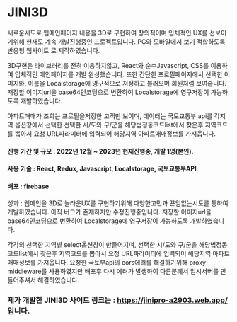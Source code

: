 # JINI3D

새로운시도로 웹메인페이지 내용을 3D로 구현하여 창의적이며 입체적인 UX를 선보이기위해 현재도 계속
개발진행중인 프로젝트입니다. PC와 모바일에서 보기 적합하도록 반응형 웹사이트 로 제작하였습니다.


3D구현은 라이브러리를 전혀 이용하지않고, React와 순수Javascript, CSS를 이용하여 입체적인 메인페이지를 
개발 완성했습니다. 또한 간단한 프로필페이지에서 선택한 이미지와, 이름을 Localstorage에 영구적으로 
저정하고 불러오며 회원처럼 보여줍니다.	
저장할 이미지url을 base64인코딩으로 변환하여 Localstorage에 영구저장이 가능하도록 개발하였습니다.


아파트매매가 조회는 프로필을저장한 고객만 보이며, 데이터는 국토교통부 api를 각지역 옵션창에서 선택한 
선택한 시/도와 구/군을 해당법정동코드list에서 찾은후 지역코드를 뽑아서 요청 URL파라미터에 입력되어 
해당지역 아파트매매정보를 가져옵니다.


#### 진행 기간 및 규모 : 2022년 12월 ~ 2023년 현재진행중, 개발 1명(본인).
#### 사용 기술 : React, Redux, Javascript, Localstorage, 국토교통부API
#### 배포  : firebase

성과 : 웹메인을 3D로 놀라운UX를 구현하기위해 다양한고민과 끈임없는시도를 통하여 개발하였습니다. 아직 버그가 존재하지만 
수정진행중입니다. 저장할 이미지url을 base64인코딩으로 변환하여 Localstorage에 영구저장이 가능하도록 개발하였습니다.

각각의 선택한 지역별 select옵션창이 만들어지며, 선택한 시/도와 구/군을 해당법정동코드list에서 찾은후 지역코드를 뽑아서
요청 URL파라미터에 입력되어 해당지역 아파트매매정보를 가져옵니다.
요청한 국토부api의 cors에러를 해결하기위해 proxy-middleware를 사용하였지만 배포후 다시 에러가 발생하여 다른분께서 
임시서버를 만들어주셔서 해결하였습니다.

### 제가 개발한 JINI3D 사이트 링크는 : https://jinipro-a2903.web.app/ 입니다.


